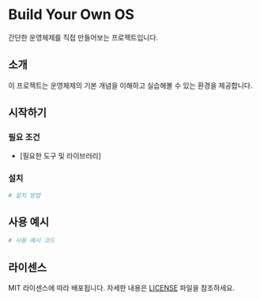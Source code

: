 # Build Your Own OS

간단한 운영체제를 직접 만들어보는 프로젝트입니다.

## 소개

이 프로젝트는 운영체제의 기본 개념을 이해하고 실습해볼 수 있는 환경을 제공합니다.

## 시작하기

### 필요 조건

- [필요한 도구 및 라이브러리]

### 설치

```bash
# 설치 방법
```

## 사용 예시

```bash
# 사용 예시 코드
```

## 라이센스

MIT 라이센스에 따라 배포됩니다. 자세한 내용은 [LICENSE](LICENSE) 파일을 참조하세요. 

